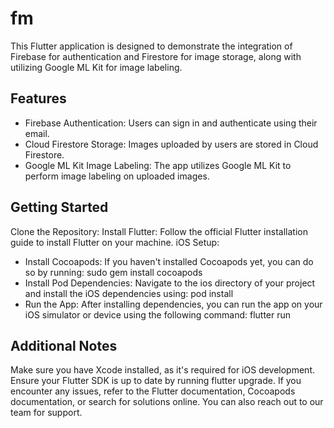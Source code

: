 # fm

This Flutter application is designed to demonstrate the integration of Firebase for authentication and Firestore for image storage, along with utilizing Google ML Kit for image labeling.

## Features 
- Firebase Authentication: Users can sign in and authenticate using their email. 
- Cloud Firestore Storage: Images uploaded by users are stored in Cloud Firestore. 
- Google ML Kit Image Labeling: The app utilizes Google ML Kit to perform image labeling on uploaded images.

## Getting Started

Clone the Repository:
Install Flutter:
Follow the official Flutter installation guide to install Flutter on your machine.
iOS Setup:
 - Install Cocoapods: If you haven't installed Cocoapods yet, you can do so by running: sudo gem install cocoapods
 - Install Pod Dependencies: Navigate to the ios directory of your project and install the iOS dependencies using: pod install
 - Run the App: After installing dependencies, you can run the app on your iOS simulator or device using the following command: flutter run

## Additional Notes
Make sure you have Xcode installed, as it's required for iOS development.
Ensure your Flutter SDK is up to date by running flutter upgrade.
If you encounter any issues, refer to the Flutter documentation, Cocoapods documentation, or search for solutions online. You can also reach out to our team for support.
